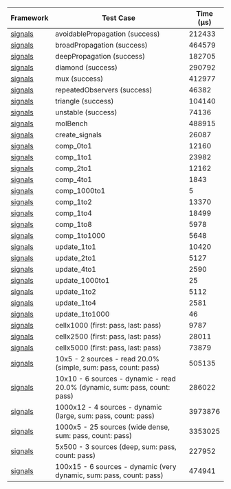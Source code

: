 | Framework | Test Case | Time (μs) |
| --- | --- | --- |
| [signals](https://github.com/rodydavis/signals.dart) | avoidablePropagation (success) | 212433 |
| [signals](https://github.com/rodydavis/signals.dart) | broadPropagation (success) | 464579 |
| [signals](https://github.com/rodydavis/signals.dart) | deepPropagation (success) | 182705 |
| [signals](https://github.com/rodydavis/signals.dart) | diamond (success) | 290792 |
| [signals](https://github.com/rodydavis/signals.dart) | mux (success) | 412977 |
| [signals](https://github.com/rodydavis/signals.dart) | repeatedObservers (success) | 46382 |
| [signals](https://github.com/rodydavis/signals.dart) | triangle (success) | 104140 |
| [signals](https://github.com/rodydavis/signals.dart) | unstable (success) | 74136 |
| [signals](https://github.com/rodydavis/signals.dart) | molBench | 488915 |
| [signals](https://github.com/rodydavis/signals.dart) | create_signals | 26087 |
| [signals](https://github.com/rodydavis/signals.dart) | comp_0to1 | 12160 |
| [signals](https://github.com/rodydavis/signals.dart) | comp_1to1 | 23982 |
| [signals](https://github.com/rodydavis/signals.dart) | comp_2to1 | 12162 |
| [signals](https://github.com/rodydavis/signals.dart) | comp_4to1 | 1843 |
| [signals](https://github.com/rodydavis/signals.dart) | comp_1000to1 | 5 |
| [signals](https://github.com/rodydavis/signals.dart) | comp_1to2 | 13370 |
| [signals](https://github.com/rodydavis/signals.dart) | comp_1to4 | 18499 |
| [signals](https://github.com/rodydavis/signals.dart) | comp_1to8 | 5978 |
| [signals](https://github.com/rodydavis/signals.dart) | comp_1to1000 | 5648 |
| [signals](https://github.com/rodydavis/signals.dart) | update_1to1 | 10420 |
| [signals](https://github.com/rodydavis/signals.dart) | update_2to1 | 5127 |
| [signals](https://github.com/rodydavis/signals.dart) | update_4to1 | 2590 |
| [signals](https://github.com/rodydavis/signals.dart) | update_1000to1 | 25 |
| [signals](https://github.com/rodydavis/signals.dart) | update_1to2 | 5112 |
| [signals](https://github.com/rodydavis/signals.dart) | update_1to4 | 2581 |
| [signals](https://github.com/rodydavis/signals.dart) | update_1to1000 | 46 |
| [signals](https://github.com/rodydavis/signals.dart) | cellx1000 (first: pass, last: pass) | 9787 |
| [signals](https://github.com/rodydavis/signals.dart) | cellx2500 (first: pass, last: pass) | 28011 |
| [signals](https://github.com/rodydavis/signals.dart) | cellx5000 (first: pass, last: pass) | 73879 |
| [signals](https://github.com/rodydavis/signals.dart) | 10x5 - 2 sources - read 20.0% (simple, sum: pass, count: pass) | 505135 |
| [signals](https://github.com/rodydavis/signals.dart) | 10x10 - 6 sources - dynamic - read 20.0% (dynamic, sum: pass, count: pass) | 286022 |
| [signals](https://github.com/rodydavis/signals.dart) | 1000x12 - 4 sources - dynamic (large, sum: pass, count: pass) | 3973876 |
| [signals](https://github.com/rodydavis/signals.dart) | 1000x5 - 25 sources (wide dense, sum: pass, count: pass) | 3353025 |
| [signals](https://github.com/rodydavis/signals.dart) | 5x500 - 3 sources (deep, sum: pass, count: pass) | 227952 |
| [signals](https://github.com/rodydavis/signals.dart) | 100x15 - 6 sources - dynamic (very dynamic, sum: pass, count: pass) | 474941 |
